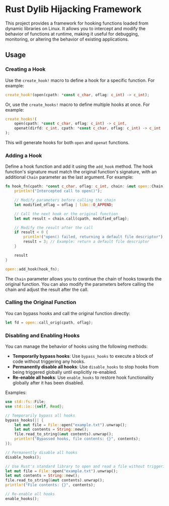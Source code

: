 # Rust Dylib Hijacking  Framework

This project provides a framework for hooking functions loaded from dynamic libraries on Linux. It allows you to intercept and modify the behavior of functions at runtime, making it useful for debugging, monitoring, or altering the behavior of existing applications.

## Usage

### Creating a Hook

Use the `create_hook!` macro to define a hook for a specific function. For example:

```rust
create_hook!(open(cpath: *const c_char, oflag: c_int) -> c_int);
```


Or, use the `create_hooks!` macro to define multiple hooks at once. For example:

```rust
create_hooks!(
    open(cpath: *const c_char, oflag: c_int) -> c_int,
    openat(dirfd: c_int, cpath: *const c_char, oflag: c_int) -> c_int
);
```

This will generate hooks for both `open` and `openat` functions.

### Adding a Hook

Define a hook function and add it using the `add_hook` method. The hook function's signature must match the original function's signature, with an additional `Chain` parameter as the last argument. For example:

```rust
fn hook_fn(cpath: *const c_char, oflag: c_int, chain: &mut open::Chain) -> c_int {
    println!("Intercepted call to open()");

    // Modify parameters before calling the chain
    let modified_oflag = oflag | libc::O_APPEND;

    // Call the next hook or the original function
    let mut result = chain.call(cpath, modified_oflag);

    // Modify the result after the call
    if result < 0 {
        println!("open() failed, returning a default file descriptor");
        result = 3; // Example: return a default file descriptor
    }

    result
}

open::add_hook(hook_fn);
```

The `Chain` parameter allows you to continue the chain of hooks towards the original function. You can also modify the parameters before calling the chain and adjust the result after the call.

### Calling the Original Function

You can bypass hooks and call the original function directly:

```rust
let fd = open::call_orig(cpath, oflag);
```

### Disabling and Enabling Hooks

You can manage the behavior of hooks using the following methods:

- **Temporarily bypass hooks**: Use `bypass_hooks` to execute a block of code without triggering any hooks.
- **Permanently disable all hooks**: Use `disable_hooks` to stop hooks from being triggered globally until explicitly re-enabled.
- **Re-enable all hooks**: Use `enable_hooks` to restore hook functionality globally after it has been disabled.

Examples:

```rust
use std::fs::File;
use std::io::{self, Read};

// Temporarily bypass all hooks
bypass_hooks(|| {
    let mut file = File::open("example.txt").unwrap();
    let mut contents = String::new();
    file.read_to_string(&mut contents).unwrap();
    println!("Bypassed hooks, file contents: {}", contents);
});

// Permanently disable all hooks
disable_hooks();

// Use Rust's standard library to open and read a file without triggering hooks
let mut file = File::open("example.txt").unwrap();
let mut contents = String::new();
file.read_to_string(&mut contents).unwrap();
println!("File contents: {}", contents);

// Re-enable all hooks
enable_hooks();
```

